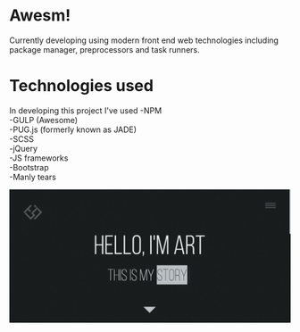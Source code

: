 # Awesm!

Currently developing using modern front end web technologies including package manager, preprocessors and task runners.

# Technologies used

In developing this project I've used
-NPM <br/>
-GULP (Awesome) <br/>
-PUG.js (formerly known as JADE) <br/>
-SCSS <br/>
-jQuery <br/>
-JS frameworks <br/>
-Bootstrap <br/>
-Manly tears <br/>

![Home Page](/Screenshot/Home.PNG?raw=true "Teaser")
